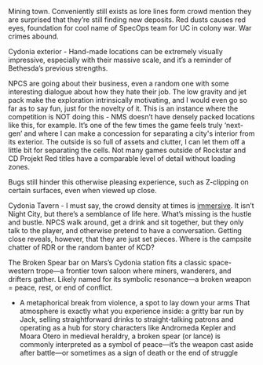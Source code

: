 Mining town. Conveniently still exists as lore lines form crowd mention they are surprised that they’re still finding new deposits.
Red dusts causes red eyes, foundation for cool name of SpecOps team for UC in colony war. War crimes abound.

Cydonia exterior - Hand-made locations can be extremely visually impressive, especially with their massive scale, and it’s a reminder of Bethesda’s previous strengths. 

NPCS are going about their business, even a random one with some interesting dialogue about how they hate their job. The low gravity and jet pack make the exploration intrinsically motivating, and I would even go so far as to say fun, just for the novelty of it. This is an instance where the competition is NOT doing this - NMS doesn’t have densely packed locations like this, for example. It’s one of the few times the game feels truly ‘next-gen’ and where I can make a concession for separating a city's interior from its exterior. The outside is so full of assets and clutter, I can let them off a little bit for separating the cells. Not many games outside of Rockstar and CD Projekt Red titles have a comparable level of detail without loading zones.

Bugs still hinder this otherwise pleasing experience, such as Z-clipping on certain surfaces, even when viewed up close. 

Cydonia Tavern - I must say, the crowd density at times is [immersive](Immersion.md). It isn’t Night City, but there’s a semblance of life here. What’s missing is the hustle and bustle. NPCS walk around, get a drink and sit together, but they only talk to the player, and otherwise pretend to have a conversation. Getting close reveals, however, that they are just set pieces. Where is the campsite chatter of RDR or the random banter of KCD?

The Broken Spear bar on Mars’s Cydonia station fits a classic space-western trope—a frontier town saloon where miners, wanderers, and drifters gather. Likely named for its symbolic resonance—a broken weapon = peace, rest, or end of conflict.
- A metaphorical break from violence, a spot to lay down your arms
That atmosphere is exactly what you experience inside: a gritty bar run by Jack, selling straightforward drinks to straight-talking patrons and operating as a hub for story characters like Andromeda Kepler and Moara Otero
in medieval heraldry, a broken spear (or lance) is commonly interpreted as a symbol of peace—it’s the weapon cast aside after battle—or sometimes as a sign of death or the end of struggle
